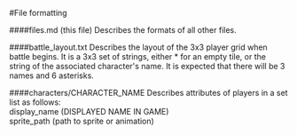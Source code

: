 #File formatting

####files.md 
(this file) Describes the formats of all other files.

####battle_layout.txt 
Describes the layout of the 3x3 player grid when battle begins.
It is a 3x3 set of strings, either * for an empty tile, or the string of the 
associated character's name. It is expected that there will be 3 names and 6 asterisks.

####characters/CHARACTER_NAME
Describes attributes of players in a set list as follows:  
display_name (DISPLAYED NAME IN GAME)  
sprite_path (path to sprite or animation)  